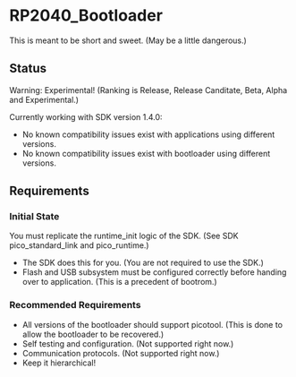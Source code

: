 # RP2040_Bootloader
This is meant to be short and sweet. (May be a little dangerous.)

## Status
Warning: Experimental! (Ranking is Release, Release Canditate, Beta, Alpha and Experimental.)

Currently working with SDK version 1.4.0:
* No known compatibility issues exist with applications using different versions.
* No known compatibility issues exist with bootloader using different versions.

## Requirements
### Initial State
You must replicate the runtime_init logic of the SDK. (See SDK pico_standard_link and pico_runtime.)

* The SDK does this for you. (You are not required to use the SDK.)
* Flash and USB subsystem must be configured correctly before handing over to application. (This is a precedent of bootrom.)

### Recommended Requirements
* All versions of the bootloader should support picotool. (This is done to allow the bootloader to be recovered.)
* Self testing and configuration. (Not supported right now.)
* Communication protocols. (Not supported right now.)
* Keep it hierarchical!
